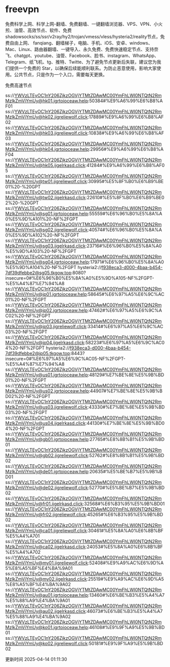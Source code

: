 # freevpn

免费科学上网、科学上网-翻墙、免费翻墙、一键翻墙浏览器、VPS、VPN、小火煎、油管、高效节点、软件、免费shadowsocks/ss/ssr/v2ray/hy2/trojan/vmess/vless/hysteria2/reality节点，免费自由上网、 fanqiang、翻墙梯子，电脑、手机、iOS、安卓、windows、Mac、Linux、路由器翻墙、一键导入、永久免费、免费快速稳定节点、支持奈飞、chatgpt、youtube、油管、Facebook、脸书、instagram、WhatsApp、Telegram、纸飞机、tg、推特、Twitte、为了避免节点更新后失联，建议您为我们提供一个免费的 Star，以确保后续能顺利联系。为防止恶意使用，影响大家使用。公共节点，只是作为一个入口，需要每天更换。

免费高速节点

ss://YWVzLTEyOC1nY206ZjkzOGVjYTMtZDAwMC00YmFhLWI0NTQtN2RmMzlkZmViYmUy@hk01.jgrtoioceaw.help:50384#%E9%A6%99%E6%B8%AF01
ss://YWVzLTEyOC1nY206ZjkzOGVjYTMtZDAwMC00YmFhLWI0NTQtN2RmMzlkZmViYmUy@hk02.jigreliewolf.click:17889#%E9%A6%99%E6%B8%AF02
ss://YWVzLTEyOC1nY206ZjkzOGVjYTMtZDAwMC00YmFhLWI0NTQtN2RmMzlkZmViYmUy@hk03.jigreliewolf.click:10838#%E9%A6%99%E6%B8%AF03
ss://YWVzLTEyOC1nY206ZjkzOGVjYTMtZDAwMC00YmFhLWI0NTQtN2RmMzlkZmViYmUy@hk04.jgrtoioceaw.help:29956#%E9%A6%99%E6%B8%AF04
ss://YWVzLTEyOC1nY206ZjkzOGVjYTMtZDAwMC00YmFhLWI0NTQtN2RmMzlkZmViYmUy@hk05.ijgelrkasd.click:41284#%E9%A6%99%E6%B8%AF05
ss://YWVzLTEyOC1nY206ZjkzOGVjYTMtZDAwMC00YmFhLWI0NTQtN2RmMzlkZmViYmUy@tw01.jigreliewolf.click:30995#%E5%8F%B0%E6%B9%BE01%20-%20GPT
ss://YWVzLTEyOC1nY206ZjkzOGVjYTMtZDAwMC00YmFhLWI0NTQtN2RmMzlkZmViYmUy@tw02.ijgelrkasd.click:22610#%E5%8F%B0%E6%B9%BE02%20-%20GPT
ss://YWVzLTEyOC1nY206ZjkzOGVjYTMtZDAwMC00YmFhLWI0NTQtN2RmMzlkZmViYmUy@sg01.jgrtoioceaw.help:55559#%E6%96%B0%E5%8A%A0%E5%9D%A101%20-NF%2FGPT
ss://YWVzLTEyOC1nY206ZjkzOGVjYTMtZDAwMC00YmFhLWI0NTQtN2RmMzlkZmViYmUy@sg02.jigreliewolf.click:40574#%E6%96%B0%E5%8A%A0%E5%9D%A102%20-NF%2FGPT
ss://YWVzLTEyOC1nY206ZjkzOGVjYTMtZDAwMC00YmFhLWI0NTQtN2RmMzlkZmViYmUy@sg03.ijgelrkasd.click:23716#%E6%96%B0%E5%8A%A0%E5%9D%A103%20-NF%2FGPT
ss://YWVzLTEyOC1nY206ZjkzOGVjYTMtZDAwMC00YmFhLWI0NTQtN2RmMzlkZmViYmUy@sg04.jgrtoioceaw.help:17971#%E6%96%B0%E5%8A%A0%E5%9D%A104%20-NF%2FGPT
hysteria2://f938eca3-d000-4baa-b454-7df39dfebbe2@sg05.tkgow.top:8080?insecure=0#%E6%96%B0%E5%8A%A0%E5%9D%A105-NF%2FGPT-%E5%A4%87%E7%94%A8
ss://YWVzLTEyOC1nY206ZjkzOGVjYTMtZDAwMC00YmFhLWI0NTQtN2RmMzlkZmViYmUy@jp01.jgrtoioceaw.help:58645#%E6%97%A5%E6%9C%AC01%20-NF%2FGPT
ss://YWVzLTEyOC1nY206ZjkzOGVjYTMtZDAwMC00YmFhLWI0NTQtN2RmMzlkZmViYmUy@jp02.jgrtoioceaw.help:47462#%E6%97%A5%E6%9C%AC02%20-NF%2FGPT
ss://YWVzLTEyOC1nY206ZjkzOGVjYTMtZDAwMC00YmFhLWI0NTQtN2RmMzlkZmViYmUy@jp03.jigreliewolf.click:33414#%E6%97%A5%E6%9C%AC03%20-NF%2FGPT
ss://YWVzLTEyOC1nY206ZjkzOGVjYTMtZDAwMC00YmFhLWI0NTQtN2RmMzlkZmViYmUy@jp04.ijgelrkasd.click:58223#%E6%97%A5%E6%9C%AC04%20-NF%2FGPT
hysteria2://f938eca3-d000-4baa-b454-7df39dfebbe2@jp05.tkgow.top:8443?insecure=0#%E6%97%A5%E6%9C%AC05-NF%2FGPT-%E5%A4%87%E7%94%A8
ss://YWVzLTEyOC1nY206ZjkzOGVjYTMtZDAwMC00YmFhLWI0NTQtN2RmMzlkZmViYmUy@us01.jgrtoioceaw.help:48129#%E7%BE%8E%E5%9B%BD01%20-NF%2FGPT
ss://YWVzLTEyOC1nY206ZjkzOGVjYTMtZDAwMC00YmFhLWI0NTQtN2RmMzlkZmViYmUy@us02.jgrtoioceaw.help:44907#%E7%BE%8E%E5%9B%BD02%20-NF%2FGPT
ss://YWVzLTEyOC1nY206ZjkzOGVjYTMtZDAwMC00YmFhLWI0NTQtN2RmMzlkZmViYmUy@us03.jigreliewolf.click:43330#%E7%BE%8E%E5%9B%BD03%20-NF%2FGPT
ss://YWVzLTEyOC1nY206ZjkzOGVjYTMtZDAwMC00YmFhLWI0NTQtN2RmMzlkZmViYmUy@us04.ijgelrkasd.click:44130#%E7%BE%8E%E5%9B%BD04%20-NF%2FGPT
ss://YWVzLTEyOC1nY206ZjkzOGVjYTMtZDAwMC00YmFhLWI0NTQtN2RmMzlkZmViYmUy@gb01.jgrtoioceaw.help:27765#%E8%8B%B1%E5%9B%BD01
ss://YWVzLTEyOC1nY206ZjkzOGVjYTMtZDAwMC00YmFhLWI0NTQtN2RmMzlkZmViYmUy@gb02.jigreliewolf.click:52762#%E8%8B%B1%E5%9B%BD02
ss://YWVzLTEyOC1nY206ZjkzOGVjYTMtZDAwMC00YmFhLWI0NTQtN2RmMzlkZmViYmUy@de01.jgrtoioceaw.help:20635#%E5%BE%B7%E5%9B%BD01
ss://YWVzLTEyOC1nY206ZjkzOGVjYTMtZDAwMC00YmFhLWI0NTQtN2RmMzlkZmViYmUy@de02.jigreliewolf.click:52770#%E5%BE%B7%E5%9B%BD02
ss://YWVzLTEyOC1nY206ZjkzOGVjYTMtZDAwMC00YmFhLWI0NTQtN2RmMzlkZmViYmUy@fr01.ijgelrkasd.click:32568#%E6%B3%95%E5%9B%BD01
ss://YWVzLTEyOC1nY206ZjkzOGVjYTMtZDAwMC00YmFhLWI0NTQtN2RmMzlkZmViYmUy@fr02.jigreliewolf.click:45265#%E6%B3%95%E5%9B%BD02
ss://YWVzLTEyOC1nY206ZjkzOGVjYTMtZDAwMC00YmFhLWI0NTQtN2RmMzlkZmViYmUy@ca01.jigreliewolf.click:30461#%E5%8A%A0%E6%8B%BF%E5%A4%A701
ss://YWVzLTEyOC1nY206ZjkzOGVjYTMtZDAwMC00YmFhLWI0NTQtN2RmMzlkZmViYmUy@ca02.ijgelrkasd.click:24053#%E5%8A%A0%E6%8B%BF%E5%A4%A702
ss://YWVzLTEyOC1nY206ZjkzOGVjYTMtZDAwMC00YmFhLWI0NTQtN2RmMzlkZmViYmUy@my01.jigreliewolf.click:52408#%E9%A9%AC%E6%9D%A5%E8%A5%BF%E4%BA%9A01
ss://YWVzLTEyOC1nY206ZjkzOGVjYTMtZDAwMC00YmFhLWI0NTQtN2RmMzlkZmViYmUy@my02.ijgelrkasd.click:25519#%E9%A9%AC%E6%9D%A5%E8%A5%BF%E4%BA%9A02
ss://YWVzLTEyOC1nY206ZjkzOGVjYTMtZDAwMC00YmFhLWI0NTQtN2RmMzlkZmViYmUy@au01.jgrtoioceaw.help:13460#%E6%BE%B3%E5%A4%A7%E5%88%A9%E4%BA%9A01
ss://YWVzLTEyOC1nY206ZjkzOGVjYTMtZDAwMC00YmFhLWI0NTQtN2RmMzlkZmViYmUy@au02.ijgelrkasd.click:46073#%E6%BE%B3%E5%A4%A7%E5%88%A9%E4%BA%9A02
ss://YWVzLTEyOC1nY206ZjkzOGVjYTMtZDAwMC00YmFhLWI0NTQtN2RmMzlkZmViYmUy@ko01.jgrtoioceaw.help:46108#%E9%9F%A9%E5%9B%BD01
ss://YWVzLTEyOC1nY206ZjkzOGVjYTMtZDAwMC00YmFhLWI0NTQtN2RmMzlkZmViYmUy@ko02.jigreliewolf.click:50181#%E9%9F%A9%E5%9B%BD02


更新时间 2025-04-14 01:11:30